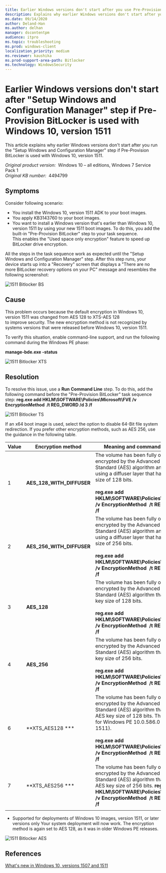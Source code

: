 ```yaml
---
title: Earlier Windows versions don't start after you use Pre-Provision BitLocker with Windows 10, version 1511
description: Explains why earlier Windows versions don't start after you run the Setup Windows and Configuration Manager step if Pre-Provision BitLocker is used with Windows 10, version 1511.
ms.date: 09/14/2020
author: Deland-Han
ms.author: delhan
manager: dscontentpm
audience: itpro
ms.topic: troubleshooting
ms.prod: windows-client
localization_priority: medium
ms.reviewer: kaushika
ms.prod-support-area-path: Bitlocker
ms.technology: WindowsSecurity
---
```

# Earlier Windows versions don't start after "Setup Windows and Configuration Manager" step if Pre-Provision BitLocker is used with Windows 10, version 1511

This article explains why earlier Windows versions don't start after you run the "Setup Windows and Configuration Manager" step if Pre-Provision BitLocker is used with Windows 10, version 1511.

_Original product version:_ &nbsp;Windows 10 – all editions, Windows 7 Service Pack 1  
_Original KB number:_ &nbsp;4494799

## Symptoms

Consider following scenario:
- You install the Windows 10, version 1511 ADK to your boot images.
- You apply KB3143760 to your boot images.
- You want to install a Windows version that's earlier than Windows 10, version 1511 by using your new 1511 boot images. To do this, you add the built-in "Pre-Provision BitLocker" step to your task sequence. This enables the "Used space only encryption" feature to speed up BitLocker drive encryption.

All the steps in the task sequence work as expected until the "Setup Windows and Configuration Manager" step. After this step runs, your device starts up into a "Recovery" screen that displays a "There are no more BitLocker recovery options on your PC" message and resembles the following screenshot:

![1511 Bitlocker BS](./media/earlier-versions-not-start-use-pre-provision-bitlocker/no-more-bitlocker-recovery-option.jpg)

## Cause

This problem occurs because the default encryption in Windows 10, version 1511 was changed from AES 128 to XTS-AES 128 to improve security. The new encryption method is not recognized by systems versions that were released before Windows 10, version 1511. 

To verify this situation, enable command-line support, and run the following command during the Windows PE phase:

 **manage-bde.exe -status**

![1511 Bitlocker XTS](./media/earlier-versions-not-start-use-pre-provision-bitlocker/manage-bde-exe-status.jpg)

## Resolution

To resolve this issue, use a **Run** **Command Line** step. To do this, add the following command before the "Pre-Provision BitLocker" task sequence step:
 **reg.exe add HKLM\SOFTWARE\Policies\Microsoft\FVE /v EncryptionMethod  /t REG_DWORD /d 3 /f**

![1511 Bitlocker TS](./media/earlier-versions-not-start-use-pre-provision-bitlocker/run-command-line.jpg)

If an x64 boot image is used, select the option to disable 64-Bit file system redirection.
If you prefer other encryption methods, such as AES 256, use the guidance in the following table.

| **Value**| **Encryption method**| **Meaning and command line syntax** |
|---|---|---|
|1| **AES_128_WITH_DIFFUSER**|The volume has been fully or partially encrypted by the Advanced Encryption Standard (AES) algorithm and enhanced by using a diffuser layer that has an AES key size of 128 bits.<br/><br/> **reg.exe add HKLM\SOFTWARE\Policies\Microsoft\FVE /v EncryptionMethod  /t REG_DWORD /d 1 /f** |
|2| **AES_256_WITH_DIFFUSER**|The volume has been fully or partially encrypted by the Advanced Encryption Standard (AES) algorithm and enhanced by using a diffuser layer that has an AES key size of 256 bits.<br/><br/> **reg.exe add HKLM\SOFTWARE\Policies\Microsoft\FVE /v EncryptionMethod  /t REG_DWORD /d 2 /f** |
|3| **AES_128**|The volume has been fully or partially encrypted by the Advanced Encryption Standard (AES) algorithm that has an AES key size of 128 bits.<br/><br/> **reg.exe add HKLM\SOFTWARE\Policies\Microsoft\FVE /v EncryptionMethod  /t REG_DWORD /d 3 /f** |
|4| **AES_256**|The volume has been fully or partially encrypted by the Advanced Encryption Standard (AES) algorithm that has an AES key size of 256 bits.<br/><br/> **reg.exe add HKLM\SOFTWARE\Policies\Microsoft\FVE /v EncryptionMethod  /t REG_DWORD /d 4 /f** |
|6| **XTS_AES128 ***|The volume has been fully or partially encrypted by the Advanced Encryption Standard (AES) algorithm that has an XTS-AES key size of 128 bits. This is the default for Windows PE 10.0.586.0 (version 1511).<br/><br/> **reg.exe add HKLM\SOFTWARE\Policies\Microsoft\FVE /v EncryptionMethod  /t REG_DWORD /d 6 /f** |
|7| **XTS_AES256 ***|The volume has been fully or partially encrypted by the Advanced Encryption Standard (AES) algorithm that has an XTS-AES key size of 256 bits. **reg.exe add HKLM\SOFTWARE\Policies\Microsoft\FVE /v EncryptionMethod  /t REG_DWORD /d 7 /f** |
||||

* Supported for deployments of Windows 10 images, version 1511, or later versions only
Your system deployment will now work. The encryption method is again set to AES 128, as it was in older Windows PE releases.

![1511 Bitlocker AES](./media/earlier-versions-not-start-use-pre-provision-bitlocker/aes-128.jpg)

## References

[What's new in Windows 10, versions 1507 and 1511](https://technet.microsoft.com/library/mt403325%28v=vs.85%29.aspx)

